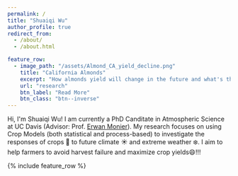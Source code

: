 ```yaml
---
permalink: /
title: "Shuaiqi Wu"
author_profile: true
redirect_from: 
  - /about/
  - /about.html

feature_row:
  - image_path: "/assets/Almond_CA_yield_decline.png"
    title: "California Almonds"
    excerpt: "How almonds yield will change in the future and what's the major yield loss driver?"
    url: "research"
    btn_label: "Read More"
    btn_class: "btn--inverse"
---
```


Hi, I'm Shuaiqi Wu! I am currently a PhD Canditate in Atmospheric Science at UC Davis (Advisor: Prof. [Erwan Monier](https://lawr.ucdavis.edu/people/faculty/monier-erwan)). My research focuses on using Crop Models (both statistical and process-based) to investigate the responses of crops :corn: to future climate :sunny: and extreme weather :snowflake:. I aim to help farmers to avoid harvest failure and maximize crop yields:smile:!!!
 
{% include feature_row %}
